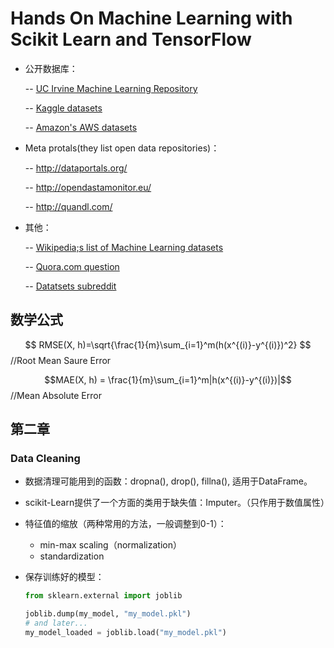 # Hands On Machine Learning with Scikit Learn and TensorFlow

- 公开数据库：

  -- [UC Irvine Machine Learning Repository](http://archive.ics.uci.edu/ml/index.php)

  -- [Kaggle datasets](https://www.kaggle.com/datasets)

  -- [Amazon's AWS datasets](http://aws.amazon.com/fr/datasets/)

- Meta protals(they list open data repositories)：

  -- http://dataportals.org/

  -- http://opendastamonitor.eu/

  -- http://quandl.com/

- 其他：

  -- [Wikipedia;s list of Machine Learning datasets](https://en.wikipedia.org/wiki/List_of_datasets_for_machine_learning_research)

  -- [Quora.com question](https://www.quora.com/Where-can-I-find-large-datasets-open-to-the-public)

  -- [Datatsets subreddit](https://www.reddit.com/r/datasets/)




## 数学公式

$$ RMSE(X, h)=\sqrt{\frac{1}{m}\sum_{i=1}^m(h(x^{(i)}-y^{(i)})^2} $$          //Root Mean Saure Error

$$MAE(X, h) = \frac{1}{m}\sum_{i=1}^m|h(x^{(i)}-y^{(i)})|$$                  //Mean Absolute Error



## 第二章

### Data Cleaning

- 数据清理可能用到的函数：dropna(), drop(),  fillna(), 适用于DataFrame。

- scikit-Learn提供了一个方面的类用于缺失值：Imputer。（只作用于数值属性）

- 特征值的缩放（两种常用的方法，一般调整到0-1）：

  - min-max scaling（normalization）
  - standardization

- 保存训练好的模型：

  ```python
  from sklearn.external import joblib

  joblib.dump(my_model, "my_model.pkl")
  # and later...
  my_model_loaded = joblib.load("my_model.pkl")
  ```

  ​

